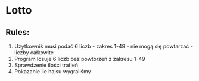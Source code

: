# Lotto
## Rules:
1. Użytkownik musi podać 6 liczb
        - zakres 1-49
        - nie mogą się powtarzać
        - liczby całkowite
2. Program losuje 6 liczb bez powtórzeń z zakresu 1-49
3. Sprawdzenie ilości trafień
4. Pokazanie ile hajsu wygraliśmy
